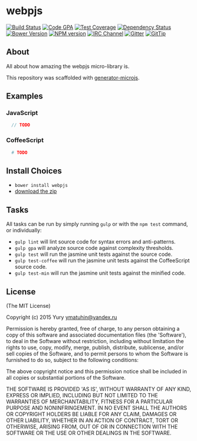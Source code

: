 # webpjs
[![Build Status][build-image]][build-url]
[![Code GPA][gpa-image]][gpa-url]
[![Test Coverage][coverage-image]][coverage-url]
[![Dependency Status][depstat-image]][depstat-url]
[![Bower Version][bower-image]][bower-url]
[![NPM version][npm-image]][npm-url]
[![IRC Channel][irc-image]][irc-url]
[![Gitter][gitter-image]][gitter-url]
[![GitTip][tip-image]][tip-url]

## About

All about how amazing the webpjs micro-library is.

This repository was scaffolded with [generator-microjs](https://github.com/daniellmb/generator-microjs).

## Examples

### JavaScript

```JavaScript
  // TODO
```

### CoffeeScript

```CoffeeScript
  # TODO
```

## Install Choices
- `bower install webpjs`
- [download the zip](https://github.com/ymatuhin/webpjs/archive/master.zip)

## Tasks

All tasks can be run by simply running `gulp` or with the `npm test` command, or individually:

  * `gulp lint` will lint source code for syntax errors and anti-patterns.
  * `gulp gpa` will analyze source code against complexity thresholds.
  * `gulp test` will run the jasmine unit tests against the source code.
  * `gulp test-coffee` will run the jasmine unit tests against the CoffeeScript source code.
  * `gulp test-min` will run the jasmine unit tests against the minified code.

## License

(The MIT License)

Copyright (c) 2015 Yury ymatuhin@yandex.ru

Permission is hereby granted, free of charge, to any person obtaining
a copy of this software and associated documentation files (the
'Software'), to deal in the Software without restriction, including
without limitation the rights to use, copy, modify, merge, publish,
distribute, sublicense, and/or sell copies of the Software, and to
permit persons to whom the Software is furnished to do so, subject to
the following conditions:

The above copyright notice and this permission notice shall be
included in all copies or substantial portions of the Software.

THE SOFTWARE IS PROVIDED 'AS IS', WITHOUT WARRANTY OF ANY KIND,
EXPRESS OR IMPLIED, INCLUDING BUT NOT LIMITED TO THE WARRANTIES OF
MERCHANTABILITY, FITNESS FOR A PARTICULAR PURPOSE AND NONINFRINGEMENT.
IN NO EVENT SHALL THE AUTHORS OR COPYRIGHT HOLDERS BE LIABLE FOR ANY
CLAIM, DAMAGES OR OTHER LIABILITY, WHETHER IN AN ACTION OF CONTRACT,
TORT OR OTHERWISE, ARISING FROM, OUT OF OR IN CONNECTION WITH THE
SOFTWARE OR THE USE OR OTHER DEALINGS IN THE SOFTWARE.



[build-url]: https://travis-ci.org/ymatuhin/webpjs
[build-image]: http://img.shields.io/travis/ymatuhin/webpjs.png

[gpa-url]: https://codeclimate.com/github/ymatuhin/webpjs
[gpa-image]: https://codeclimate.com/github/ymatuhin/webpjs.png

[coverage-url]: https://codeclimate.com/github/ymatuhin/webpjs/code?sort=covered_percent&sort_direction=desc
[coverage-image]: https://codeclimate.com/github/ymatuhin/webpjs/coverage.png

[depstat-url]: https://david-dm.org/ymatuhin/webpjs
[depstat-image]: https://david-dm.org/ymatuhin/webpjs.png?theme=shields.io

[issues-url]: https://github.com/ymatuhin/webpjs/issues
[issues-image]: http://img.shields.io/github/issues/ymatuhin/webpjs.png

[bower-url]: http://bower.io/search/?q=webpjs
[bower-image]: https://badge.fury.io/bo/webpjs.png

[downloads-url]: https://www.npmjs.org/package/webpjs
[downloads-image]: http://img.shields.io/npm/dm/webpjs.png

[npm-url]: https://www.npmjs.org/package/webpjs
[npm-image]: https://badge.fury.io/js/webpjs.png

[irc-url]: http://webchat.freenode.net/?channels=webpjs
[irc-image]: http://img.shields.io/badge/irc-%23webpjs-brightgreen.png

[gitter-url]: https://gitter.im/ymatuhin/webpjs
[gitter-image]: http://img.shields.io/badge/gitter-ymatuhin/webpjs-brightgreen.png

[tip-url]: https://www.gittip.com/ymatuhin
[tip-image]: http://img.shields.io/gittip/ymatuhin.png